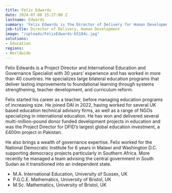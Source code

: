 ```yaml
---
title: Felix Edwards
date: 2024-07-08 15:27:00 Z
lastname: Edwards
summary: 'Felix Edwards is the Director of Delivery for Human Development. '
job-title: Director of Delivery, Human Development
image: "/uploads/FelixEdwards-b5184c.jpg"
solutions:
- Education
regions:
- Worldwide
---
```


Felix Edwards is a Project Director and International Education and Governance Specialist with 30 years’ experience and has worked in more than 40 countries. He specializes large bilateral education programs that deliver lasting improvements to foundational learning through systems strengthening, teacher development, and curriculum reform. 

Felix started his career as a teacher, before managing education programs of increasing size. He joined DAI in 2022, having worked for several UK based education technical advisory firms, as well as a range of NGOs specializing in international education. He has won and delivered several multi-million-pound donor funded development projects in education and was the Project Director for DFID’s largest global education investment, a £400m project in Pakistan.  

He also brings a wealth of governance expertise. Felix worked for the National Democratic Institute for 6 years in Malawi and Washington D.C. supporting democracy projects particularly in Southern Africa. More recently he managed a team advising the central government in South Sudan as it transitioned into an independent state.

* M.A. International Education, University of Sussex, UK
* P.G.C.E. Mathematics, University of Bristol, UK
* M.Sc. Mathematics, University of Bristol, UK
